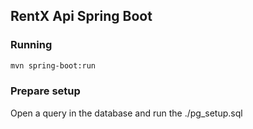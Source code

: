 ## RentX Api Spring Boot


### Running

```bash
mvn spring-boot:run
``` 

### Prepare setup

Open a query in the database and run the ./pg_setup.sql
